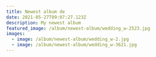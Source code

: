```yaml
---
title: Newest album de
date: 2021-05-27T09:07:27.123Z
description: My newest album
featured_image: /album/newest-album/wedding_w-2523.jpg
images:
  - image: /album/newest-album/wedding_w-2.jpg
  - image: /album/newest-album/wedding_w-3621.jpg
---
```

